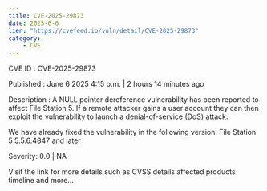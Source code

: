 ```yaml
---
title: CVE-2025-29873
date: 2025-6-6
lien: "https://cvefeed.io/vuln/detail/CVE-2025-29873"
category:
    - CVE
---
```


CVE ID : CVE-2025-29873

Published :  June 6
2025
4:15 p.m. | 2 hours
14 minutes ago

Description : A NULL pointer dereference vulnerability has been reported to affect File Station 5. If a remote  attacker gains a user account
they can then exploit the vulnerability to launch a denial-of-service (DoS) attack.

We have already fixed the vulnerability in the following version:
File Station 5 5.5.6.4847 and later

Severity: 0.0 | NA

Visit the link for more details
such as CVSS details
affected products
timeline
and more...
